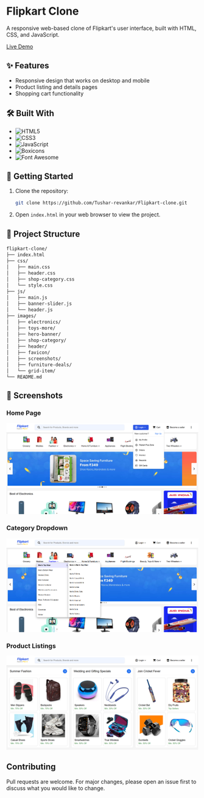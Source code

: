 # Flipkart Clone

A responsive web-based clone of Flipkart's user interface, built with HTML, CSS, and JavaScript.

[Live Demo](https://flipkart-web-clone.vercel.app/)

## ✨ Features

- Responsive design that works on desktop and mobile
- Product listing and details pages
- Shopping cart functionality

## 🛠️ Built With

- ![HTML5](https://img.shields.io/badge/HTML5-E34F26?style=flat&logo=html5&logoColor=white)
- ![CSS3](https://img.shields.io/badge/CSS3-1572B6?style=flat&logo=css3&logoColor=white)
- ![JavaScript](https://img.shields.io/badge/JavaScript-F7DF1E?style=flat&logo=javascript&logoColor=black)
- ![Boxicons](https://img.shields.io/badge/Boxicons-2E8B57?style=flat)
- ![Font Awesome](https://img.shields.io/badge/Font_Awesome-339AF0?style=flat&logo=font-awesome&logoColor=white)

## 🚀 Getting Started

1. Clone the repository:
   ```bash
   git clone https://github.com/Tushar-revankar/Flipkart-clone.git
   ```

2. Open `index.html` in your web browser to view the project.

## 📁 Project Structure

```
flipkart-clone/
├── index.html
├── css/
│   ├── main.css
│   ├── header.css
│   ├── shop-category.css
│   └── style.css
├── js/
│   ├── main.js
│   ├── banner-slider.js
│   └── header.js
├── images/
│   ├── electronics/
│   ├── toys-more/
│   ├── hero-banner/
│   ├── shop-category/
│   ├── header/
│   ├── favicon/
│   ├── screenshots/
│   ├── furniture-deals/
│   └── grid-item/
└── README.md
```

## 📸 Screenshots

### Home Page
![Main Page](images/screenshots/mainpage.png)

### Category Dropdown
![Dropdown Menu](images/screenshots/dropdown.png)

### Product Listings
![Products Page](images/screenshots/products.png)


## Contributing

Pull requests are welcome. For major changes, please open an issue first to discuss what you would like to change.
